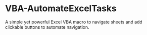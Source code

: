# VBA-AutomateExcelTasks
A simple yet powerful Excel VBA macro to navigate sheets and add clickable buttons to automate navigation.
